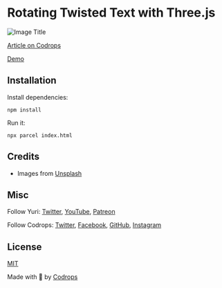 # Rotating Twisted Text with Three.js

![Image Title](https://generative-placeholders.glitch.me/image?width=800&height=600")

[Article on Codrops](https://tympanus.net/codrops/?p=69729)

[Demo](http://tympanus.net/Development/TwistedText/)


## Installation

Install dependencies:

```
npm install
```

Run it:

```
npx parcel index.html
```

## Credits

- Images from [Unsplash](https://unsplash.com/)

## Misc

Follow Yuri: [Twitter](https://twitter.com/akella), [YouTube](https://www.youtube.com/@akella_/featured), [Patreon](https://www.patreon.com/allyourhtml) 

Follow Codrops: [Twitter](http://www.twitter.com/codrops), [Facebook](http://www.facebook.com/codrops), [GitHub](https://github.com/codrops), [Instagram](https://www.instagram.com/codropsss/)

## License
[MIT](LICENSE)

Made with :blue_heart:  by [Codrops](http://www.codrops.com)





